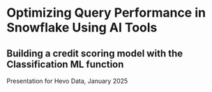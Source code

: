 # Optimizing Query Performance in Snowflake Using AI Tools
## Building a credit scoring model with the Classification ML function
Presentation for Hevo Data, January 2025
